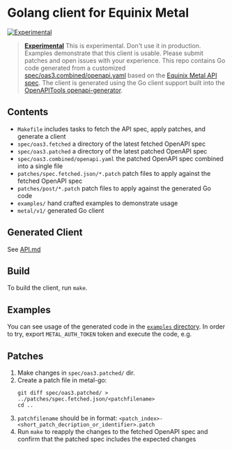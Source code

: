 # Golang client for Equinix Metal

[![Experimental](https://img.shields.io/badge/Stability-Experimental-red.svg)](https://github.com/equinix-labs/equinix-labs/blob/main/uniform-standards.md)

> **[Experimental](https://github.com/equinix-labs/equinix-labs/blob/main/experimental-statement.md)**
> This is experimental. Don't use it in production. Examples demonstrate that this client is usable. Please submit patches and open issues with your experience. This repo contains Go code generated from a customized [spec/oas3.combined/openapi.yaml](spec/oas3.combined/openapi.yaml) based on the [Equinix Metal API spec](https://api.equinix.com/metal/v1/api-docs).  The client is generated using the Go client support built into the [OpenAPITools openapi-generator](https://github.com/OpenAPITools/openapi-generator).

## Contents

- `Makefile` includes tasks to fetch the API spec, apply patches, and generate a client
- `spec/oas3.fetched` a directory of the latest fetched OpenAPI spec
- `spec/oas3.patched` a directory of the latest patched OpenAPI spec
- `spec/oas3.combined/openapi.yaml` the patched OpenAPI spec combined into a single file
- `patches/spec.fetched.json/*.patch` patch files to apply against the fetched OpenAPI spec
- `patches/post/*.patch` patch files to apply against the generated Go code
- `examples/` hand crafted examples to demonstrate usage
- `metal/v1/` generated Go client

## Generated Client

See [API.md](API.md)

## Build

To build the client, run `make`.

## Examples

You can see usage of the generated code in the [`examples` directory](https://github.com/equinix-labs/metal-go/tree/main/examples). In order to try, export `METAL_AUTH_TOKEN` token and execute the code, e.g.

## Patches

1. Make changes in ``spec/oas3.patched/`` dir.
2. Create a patch file in metal-go:
   ```
   git diff spec/oas3.patched/ > ../patches/spec.fetched.json/<patchfilename>
   cd ..
   ```
3. ``patchfilename`` should be in format: ``<patch_index>-<short_patch_decription_or_identifier>.patch``
4. Run ``make`` to reapply the changes to the fetched OpenAPI spec and confirm that the patched spec includes the expected changes


